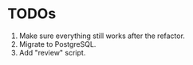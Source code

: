 # TODOs

1. Make sure everything still works after the refactor.
2. Migrate to PostgreSQL.
3. Add "review" script.
